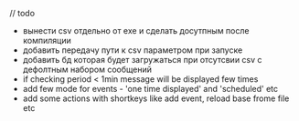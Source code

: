 // todo
- вынести csv отдельно от exe и сделать досутпным после компиляции
- добавить передачу пути к csv параметром при запуске
- добавить бд которая будет загружаться при отсутсвии csv с дефолтным набором сообщений
- if checking period < 1min message will be displayed few times
- add few mode for events - 'one time displayed' and 'scheduled' etc
- add some actions with shortkeys like add event, reload base frome file etc

